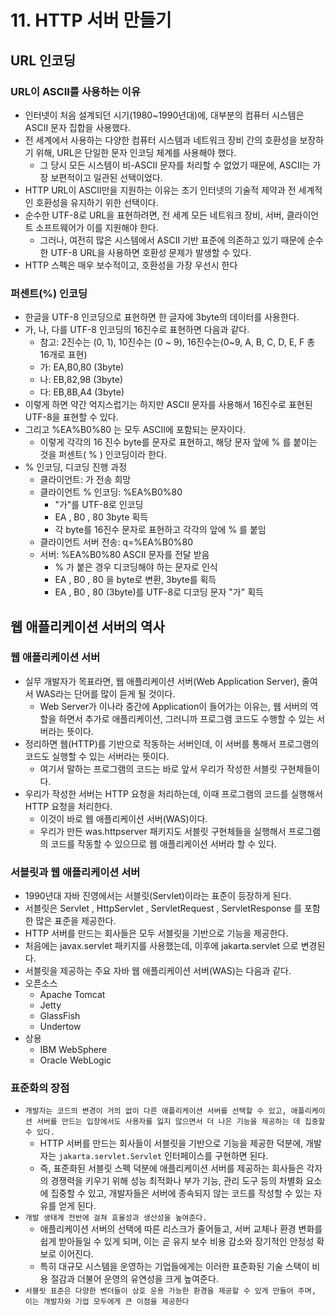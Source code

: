 # 11. HTTP 서버 만들기
## URL 인코딩
### URL이 ASCII를 사용하는 이유
- 인터넷이 처음 설계되던 시기(1980~1990년대)에, 대부분의 컴퓨터 시스템은 ASCII 문자 집합을 사용했다.
- 전 세계에서 사용하는 다양한 컴퓨터 시스템과 네트워크 장비 간의 호환성을 보장하기 위해, URL은 단일한 문자 인코딩 체계를 사용해야 했다. 
  - 그 당시 모든 시스템이 비-ASCII 문자를 처리할 수 없었기 때문에, ASCII는 가장 보편적이고 일관된 선택이었다.
- HTTP URL이 ASCII만을 지원하는 이유는 초기 인터넷의 기술적 제약과 전 세계적인 호환성을 유지하기 위한 선택이다.
- 순수한 UTF-8로 URL을 표현하려면, 전 세계 모든 네트워크 장비, 서버, 클라이언트 소프트웨어가 이를 지원해야 한다. 
  - 그러나, 여전히 많은 시스템에서 ASCII 기반 표준에 의존하고 있기 때문에 순수한 UTF-8 URL을 사용하면 호환성 문제가 발생할 수 있다.
- HTTP 스펙은 매우 보수적이고, 호환성을 가장 우선시 한다


### 퍼센트(%) 인코딩
- 한글을 UTF-8 인코딩으로 표현하면 한 글자에 3byte의 데이터를 사용한다.
- 가, 나, 다를 UTF-8 인코딩의 16진수로 표현하면 다음과 같다.
  - 참고: 2진수는 (0, 1), 10진수는 (0 ~ 9), 16진수는(0~9, A, B, C, D, E, F 총 16개로 표현)
  - 가: EA,B0,80 (3byte)
  - 나: EB,82,98 (3byte)
  - 다: EB,8B,A4 (3byte)
- 이렇게 하면 약간 억지스럽기는 하지만 ASCII 문자를 사용해서 16진수로 표현된 UTF-8을 표현할 수 있다.
- 그리고 %EA%B0%80 는 모두 ASCII에 포함되는 문자이다.
  - 이렇게 각각의 16 진수 byte를 문자로 표현하고, 해당 문자 앞에 % 를 붙이는 것을 퍼센트( % ) 인코딩이라 한다.
- % 인코딩, 디코딩 진행 과정
  - 클라이언트: 가 전송 희망
  - 클라이언트 % 인코딩: %EA%B0%80
    - "가"를 UTF-8로 인코딩
    - EA , B0 , 80 3byte 획득
    - 각 byte를 16진수 문자로 표현하고 각각의 앞에 % 를 붙임
  - 클라이언트 서버 전송: q=%EA%B0%80
  - 서버: %EA%B0%80 ASCII 문자를 전달 받음
    - % 가 붙은 경우 디코딩해야 하는 문자로 인식
    -  EA , B0 , 80 을 byte로 변환, 3byte를 획득
    -  EA , B0 , 80 (3byte)를 UTF-8로 디코딩 문자 "가" 획득


## 웹 애플리케이션 서버의 역사
### 웹 애플리케이션 서버
- 실무 개발자가 목표라면, 웹 애플리케이션 서버(Web Application Server), 줄여서 WAS라는 단어를 많이 듣게 될 것이다.
  - Web Server가 이나라 중간에 Application이 들어가는 이유는, 웹 서버의 역할을 하면서 추가로 애플리케이션, 그러니까 프로그램 코드도 수행할 수 있는 서버라는 뜻이다.
- 정리하면 웹(HTTP)를 기반으로 작동하는 서버인데, 이 서버를 통해서 프로그램의 코드도 실행할 수 있는 서버라는 뜻이다. 
  - 여기서 말하는 프로그램의 코드는 바로 앞서 우리가 작성한 서블릿 구현체들이다.
- 우리가 작성한 서버는 HTTP 요청을 처리하는데, 이때 프로그램의 코드를 실행해서 HTTP 요청을 처리한다.
  - 이것이 바로 웹 애플리케이션 서버(WAS)이다.
  - 우리가 만든 was.httpserver 패키지도 서블릿 구현체들을 실행해서 프로그램의 코드를 작동할 수 있으므로 웹 애플리케이션 서버라 할 수 있다.


### 서블릿과 웹 애플리케이션 서버
- 1990년대 자바 진영에서는 서블릿(Servlet)이라는 표준이 등장하게 된다.
- 서블릿은 Servlet , HttpServlet , ServletRequest , ServletResponse 를 포함한 많은 표준을 제공한다.
- HTTP 서버를 만드는 회사들은 모두 서블릿을 기반으로 기능을 제공한다.
- 처음에는 javax.servlet 패키지를 사용했는데, 이후에 jakarta.servlet 으로 변경된다.
- 서블릿을 제공하는 주요 자바 웹 애플리케이션 서버(WAS)는 다음과 같다.
- 오픈소스
  - Apache Tomcat
  - Jetty
  - GlassFish
  - Undertow
- 상용
  - IBM WebSphere
  - Oracle WebLogic


### 표준화의 장점
- `개발자는 코드의 변경이 거의 없이 다른 애플리케이션 서버를 선택할 수 있고, 애플리케이션 서버를 만드는 입장에서도 사용자를 잃지 않으면서 더 나은 기능을 제공하는 데 집중할 수 있다.`
  - HTTP 서버를 만드는 회사들이 서블릿을 기반으로 기능을 제공한 덕분에, 개발자는 `jakarta.servlet.Servlet` 인터페이스를 구현하면 된다. 
  - 즉, 표준화된 서블릿 스펙 덕분에 애플리케이션 서버를 제공하는 회사들은 각자의 경쟁력을 키우기 위해 성능 최적화나 부가 기능, 관리 도구 등의 차별화 요소에 집중할 수 있고, 개발자들은 서버에 종속되지 않는 코드를 작성할 수 있는 자유를 얻게 된다.
- `개발 생태계 전반에 걸쳐 효율성과 생산성을 높여준다.`
  - 애플리케이션 서버의 선택에 따른 리스크가 줄어들고, 서버 교체나 환경 변화를 쉽게 받아들일 수 있게 되며, 이는 곧 유지 보수 비용 감소와 장기적인 안정성 확보로 이어진다.
  - 특히 대규모 시스템을 운영하는 기업들에게는 이러한 표준화된 기술 스택이 비용 절감과 더불어 운영의 유연성을 크게 높여준다.
- `서블릿 표준은 다양한 벤더들이 상호 운용 가능한 환경을 제공할 수 있게 만들어 주며, 이는 개발자와 기업 모두에게 큰 이점을 제공한다`